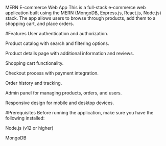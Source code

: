 MERN E-commerce Web App
This is a full-stack e-commerce web application built using the MERN (MongoDB, Express.js, React.js, Node.js) stack. The app allows users to browse through products, add them to a shopping cart, and place orders.

#Features
User authentication and authorization.

Product catalog with search and filtering options.

Product details page with additional information and reviews.

Shopping cart functionality.

Checkout process with payment integration.

Order history and tracking.

Admin panel for managing products, orders, and users.

Responsive design for mobile and desktop devices.

#Prerequisites
Before running the application, make sure you have the following installed:

Node.js (v12 or higher)

MongoDB
